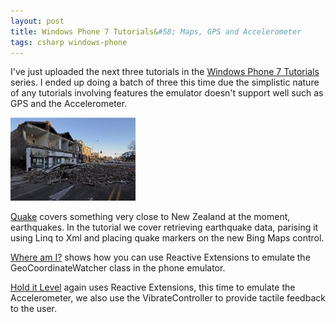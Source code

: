```yaml
---
layout: post
title: Windows Phone 7 Tutorials&#58; Maps, GPS and Accelerometer
tags: csharp windows-phone
---
```


I've just uploaded the next three tutorials in the [Windows Phone 7 Tutorials](/windows-phone) series. I ended up doing a batch of three this time due the simplistic nature of any tutorials involving features the emulator doesn't support well such as GPS and the Accelerometer. 

<span class="alignleft"><img src="/content/images/posts/quake.jpg" alt="Christchurch Earthquake" /></span>

[Quake](/windows-phone/tutorials/quake) covers something very close to New Zealand at the moment, earthquakes. In the tutorial we cover retrieving earthquake data, parising it using Linq to Xml and placing quake markers on the new Bing Maps control.

[Where am I?](/windows-phone/tutorials/where-am-i) shows how you can use Reactive Extensions to emulate the GeoCoordinateWatcher class in the phone emulator.

[Hold it Level](/windows-phone/tutorials/level) again uses Reactive Extensions, this time to emulate the Accelerometer, we also use the VibrateController to provide tactile feedback to the user.


